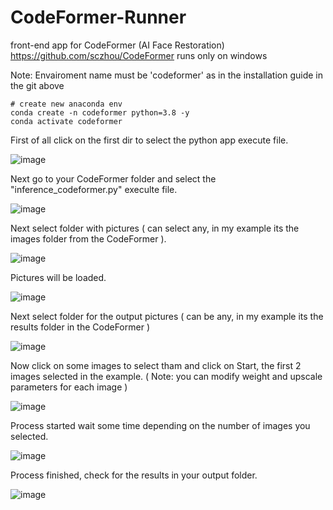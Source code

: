 # CodeFormer-Runner

front-end app for CodeFormer (AI Face Restoration) https://github.com/sczhou/CodeFormer
runs only on windows

Note: Envairoment name must be 'codeformer' as in the installation guide in the git above
```
# create new anaconda env
conda create -n codeformer python=3.8 -y
conda activate codeformer
```



First of all click on the first dir to select the python app execute file.

![image](https://user-images.githubusercontent.com/7548709/226600175-0386c95d-6a09-4761-934f-8fa3235d6165.png)

Next go to your CodeFormer folder and select the "inference_codeformer.py" execulte file.

![image](https://user-images.githubusercontent.com/7548709/226597150-f5ff646c-f564-4e18-86da-d868d4245b0d.png)


Next select folder with pictures ( can select any, in my example its the images folder from the CodeFormer ).

![image](https://user-images.githubusercontent.com/7548709/226597477-7f31e63c-c5e5-4949-b7f0-0c861f0d4abe.png)


Pictures will be loaded.


![image](https://user-images.githubusercontent.com/7548709/226619615-6df36b92-e655-4fa1-af27-d8cd603b6ab4.png)



Next select folder for the output pictures ( can be any, in my example its the results folder in the CodeFormer )


![image](https://user-images.githubusercontent.com/7548709/226598010-495f45e0-3a4d-481c-9f24-f4079dbd12d1.png)


Now click on some images to select tham and click on Start, the first 2 images selected in the example.
( Note: you can modify weight and upscale parameters for each image )

![image](https://user-images.githubusercontent.com/7548709/226614971-23cb1b2b-9629-4fd9-9083-8270f44ce55b.png)


Process started wait some time depending on the number of images you selected.


![image](https://user-images.githubusercontent.com/7548709/226599199-f202c70d-6759-46f6-a8f7-dfbba369207e.png)


Process finished, check for the results in your output folder.



![image](https://user-images.githubusercontent.com/7548709/226599451-d7647339-ae8f-4769-afd1-836800646076.png)
